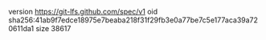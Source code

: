 version https://git-lfs.github.com/spec/v1
oid sha256:41ab9f7edce18975e7beaba218f31f29fb3e0a77be7c5e177aca39a720611da1
size 38617
